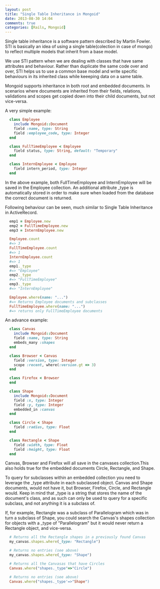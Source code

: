 ```yaml
---
layout: post
title: "Single Table Inheritance in Mongoid"
date: 2013-08-30 14:04
comments: true
categories: [Rails, Mongoid]
---
```


Single table inheritance is a software pattern described by Martin Fowler. STI is basically an idea of using a single table(colection in case of mongo) to reflect multiple models that inherit from a base model.

We use STI pattern when we are dealing with classes that have same attributes and behaviour. Rather than duplicate the same code over and over, STI helps us to use a common base model and write specific behaviours in its inherited class while keeeping data on a same table.

Mongoid supports inheritance in both root and embedded documents. In
scenarios where documents are inherited from their fields, relations, validations and scopes get copied down into their child documents, but not vice-versa.

A very simple example:

``` ruby
  class Employee
    include Mongoid::Document
    field :name, type: String
    field :employee_code, type: Integer
  end

  class FullTimeEmployee < Employee
    field status, type: String, default: "Temporary"
  end

  class InternEmployee < Employee
    field intern_period, type: Integer
  end
```

<!-- more -->

In the above example, both FullTimeEmployee and InternEmployee will be saved in the Employee collection. An additional attribute _type is automatically stored in order to make sure when loaded from the database the correct document is returned.

Following behaviour can be seen, much similar to Single Table Inheritance in ActiveRecord.

``` ruby
  emp1 = Employee.new
  emp2 = FullTimeEmployee.new
  emp3 = InternEmployee.new

  Employee.count
  #=> 3
  FullTimeEmployee.count
  #=> 1
  InternEmployee.count
  #=> 1
  emp1._type
  #=> "Employee"
  emp2._type
  #=> "FullTimeEmployee"
  emp3._type
  #=> "InternEmployee"

  Employee.where(name: "...")
  #=> Returns Employee documents and subclasses
  FullTimeEmployee.where(name: "...")
  #=> returns only FullTimeEmployee documents
```

An advance example:

``` ruby
  class Canvas
    include Mongoid::Document
    field :name, type: String
    embeds_many :shapes
  end

  class Browser < Canvas
    field :version, type: Integer
    scope :recent, where(:version.gt => 3)
  end

  class Firefox < Browser
  end

  class Shape
    include Mongoid::Document
    field :x, type: Integer
    field :y, type: Integer
    embedded_in :canvas
  end

  class Circle < Shape
    field :radius, type: Float
  end

  class Rectangle < Shape
    field :width, type: Float
    field :height, type: Float
  end
```

Canvas, Browser and Firefox will all save in the canvases collection.This also holds true for the embedded documents Circle, Rectangle, and Shape.

To query for subclasses within an embedded collection you need to leverage the _type attribute in each subclassed object. Canvas and Shape documents, would not have it, but Browser, Firefox, Circle, and Rectangle would. Keep in mind that _type is a string that stores the name of the document's class, and as such can only be used to query for a specific subclass, and not anything it is a subclass of.

If, for example, Rectangle was a subclass of Parallelogram which was in turn a subclass of Shape, you could search the Canvas's shapes collection for objects with a _type of "Parallelogram" but it would never return a Rectangle object, and vice-versa.

``` ruby
  # Returns all the Rectangle shapes in a previously found Canvas
  my_canvas.shapes.where(_type: "Rectangle")

  # Returns no entries (see above)
  my_canvas.shapes.where(_type: "Shape")

  # Returns all the Canvasas that have Circles
  Canvas.where("shapes._type"=>"Circle")

  # Returns no entries (see above)
  Canvas.where("shapes._type'=>"Shape")
```
